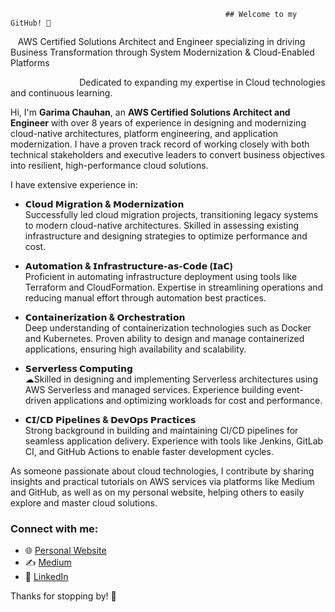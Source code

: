                                                     ## Welcome to my GitHub! 👋

&nbsp;&nbsp;&nbsp;AWS Certified Solutions Architect and Engineer specializing in driving Business Transformation through System Modernization & Cloud-Enabled Platforms



&nbsp;&nbsp;&nbsp;&nbsp;&nbsp;&nbsp;&nbsp;&nbsp;&nbsp;&nbsp;&nbsp;&nbsp;&nbsp;&nbsp;&nbsp;&nbsp;&nbsp;&nbsp;&nbsp;&nbsp;&nbsp;&nbsp;&nbsp;&nbsp;&nbsp;&nbsp;&nbsp; Dedicated to expanding my expertise in Cloud technologies and continuous learning.  

Hi, I'm **Garima Chauhan**, an **AWS Certified Solutions Architect and Engineer** with over 8 years of experience in designing and modernizing cloud-native architectures, platform engineering, and application modernization. I have a proven track record of working closely with both technical stakeholders and executive leaders to convert business objectives into resilient, high-performance cloud solutions.

I have extensive experience in:

- **𝗖𝗹𝗼𝘂𝗱 𝗠𝗶𝗴𝗿𝗮𝘁𝗶𝗼𝗻 & 𝗠𝗼𝗱𝗲𝗿𝗻𝗶𝘇𝗮𝘁𝗶𝗼𝗻**  
  Successfully led cloud migration projects, transitioning legacy systems to modern cloud-native architectures. Skilled in assessing existing infrastructure and designing strategies to optimize performance and cost.

- **𝗔𝘂𝘁𝗼𝗺𝗮𝘁𝗶𝗼𝗻 & 𝗜𝗻𝗳𝗿𝗮𝘀𝘁𝗿𝘂𝗰𝘁𝘂𝗿𝗲-𝗮𝘀-𝗖𝗼𝗱𝗲 (𝗜𝗮𝗖)**  
  Proficient in automating infrastructure deployment using tools like Terraform and CloudFormation. Expertise in streamlining operations and reducing manual effort through automation best practices.

- **𝗖𝗼𝗻𝘁𝗮𝗶𝗻𝗲𝗿𝗶𝘇𝗮𝘁𝗶𝗼𝗻 & 𝗢𝗿𝗰𝗵𝗲𝘀𝘁𝗿𝗮𝘁𝗶𝗼𝗻**  
  Deep understanding of containerization technologies such as Docker and Kubernetes. Proven ability to design and manage containerized applications, ensuring high availability and scalability.

- **𝗦𝗲𝗿𝘃𝗲𝗿𝗹𝗲𝘀𝘀 𝗖𝗼𝗺𝗽𝘂𝘁𝗶𝗻𝗴**  
  ☁Skilled in designing and implementing Serverless architectures using AWS Serverless and managed services. Experience building event-driven applications and optimizing workloads for cost and performance.

- **𝗖𝗜/𝗖𝗗 𝗣𝗶𝗽𝗲𝗹𝗶𝗻𝗲𝘀 & 𝗗𝗲𝘃𝗢𝗽𝘀 𝗣𝗿𝗮𝗰𝘁𝗶𝗰𝗲𝘀**  
  Strong background in building and maintaining CI/CD pipelines for seamless application delivery. Experience with tools like Jenkins, GitLab CI, and GitHub Actions to enable faster development cycles.

As someone passionate about cloud technologies, I contribute by sharing insights and practical tutorials on AWS services via platforms like Medium and GitHub, as well as on my personal website, helping others to easily explore and master cloud solutions.

### Connect with me:
- 🌐 [Personal Website](https://www.garimachauhan.com/)
- ✍️ [Medium](https://medium.com/@garimachauhan1893)
- 💼 [LinkedIn](https://www.linkedin.com/in/garimachauhan18/)

Thanks for stopping by! 🚀
